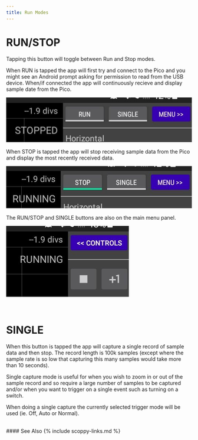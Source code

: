 ```yaml
---
title: Run Modes
---
```


# RUN/STOP

Tapping this button will toggle between Run and Stop modes.

When RUN is tapped the app will first try and connect to the Pico and you might see
an Android prompt asking for permission to read from the USB device. When/if connected the app will continuously recieve and display sample
date from the Pico.

![stopped](images/stopped.jpg)

When STOP is tapped the app will stop receiving sample data from the Pico and display the most recently received data.

![running](images/running.jpg)

The RUN/STOP and SINGLE buttons are also on the main menu panel.

![run-stop-on-main-menu](images/run-buttons-on-main-menu.jpg)

<br>

# SINGLE

When this button is tapped the app will capture a single record of sample data and then stop. The record length is 100k samples (except where the
sample rate is so low that capturing this many samples would take more than 10 seconds).    

Single capture mode is useful for when you wish to zoom in or out of the sample record and so require a large number of samples to be captured and/or
when you want to trigger on a single event such as turning on a switch.

When doing a single capture the currently selected trigger mode will be used (ie. Off, Auto or Normal). 

<br>
#### See Also
{% include scoppy-links.md %}
